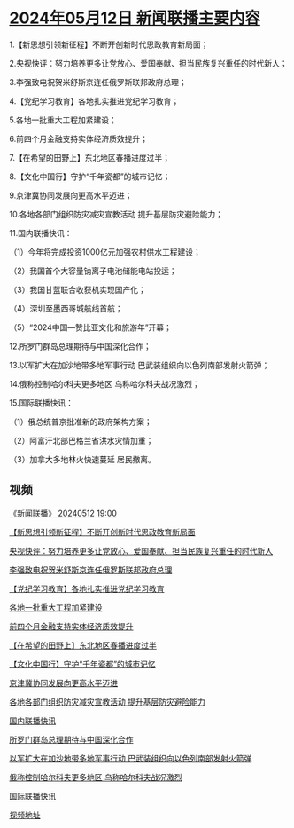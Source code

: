 # [2024年05月12日 新闻联播主要内容](https://tv.cctv.com/lm/xwlb/day/20240512.shtml)

1.【新思想引领新征程】不断开创新时代思政教育新局面；

2.央视快评：努力培养更多让党放心、爱国奉献、担当民族复兴重任的时代新人；

3.李强致电祝贺米舒斯京连任俄罗斯联邦政府总理；

4.【党纪学习教育】各地扎实推进党纪学习教育；

5.各地一批重大工程加紧建设；

6.前四个月金融支持实体经济质效提升；

7.【在希望的田野上】东北地区春播进度过半；

8.【文化中国行】守护“千年瓷都”的城市记忆；

9.京津冀协同发展向更高水平迈进；

10.各地各部门组织防灾减灾宣教活动 提升基层防灾避险能力；

11.国内联播快讯：

（1）今年将完成投资1000亿元加强农村供水工程建设；

（2）我国首个大容量钠离子电池储能电站投运；

（3）我国甘蓝联合收获机实现国产化；

（4）深圳至墨西哥城航线首航；

（5）“2024中国—赞比亚文化和旅游年”开幕；

12.所罗门群岛总理期待与中国深化合作；

13.以军扩大在加沙地带多地军事行动 巴武装组织向以色列南部发射火箭弹；

14.俄称控制哈尔科夫更多地区 乌称哈尔科夫战况激烈；

15.国际联播快讯：

（1）俄总统普京批准新的政府架构方案；

（2）阿富汗北部巴格兰省洪水灾情加重；

（3）加拿大多地林火快速蔓延 居民撤离。

## 视频

[《新闻联播》 20240512 19:00](https://tv.cctv.com/2024/05/12/VIDE09UcSBv3bJWuagTTS0Iy240512.shtml)

[【新思想引领新征程】不断开创新时代思政教育新局面](https://tv.cctv.com/2024/05/12/VIDEfcq9TgaBRm9ZH1pYy18J240512.shtml)

[央视快评：努力培养更多让党放心、爱国奉献、担当民族复兴重任的时代新人](https://tv.cctv.com/2024/05/12/VIDEUihMybJsvJyr30DWv1uB240512.shtml)

[李强致电祝贺米舒斯京连任俄罗斯联邦政府总理](https://tv.cctv.com/2024/05/12/VIDEz78uOQVrUAqOUR49eHrR240512.shtml)

[【党纪学习教育】各地扎实推进党纪学习教育](https://tv.cctv.com/2024/05/12/VIDEm6JBUcPsMJXP7E8EGzhp240512.shtml)

[各地一批重大工程加紧建设](https://tv.cctv.com/2024/05/12/VIDEuAJtjykpaWAdq2M1FIWF240512.shtml)

[前四个月金融支持实体经济质效提升](https://tv.cctv.com/2024/05/12/VIDEFPB9KzNGk6IqySJ3xNlh240512.shtml)

[【在希望的田野上】东北地区春播进度过半](https://tv.cctv.com/2024/05/12/VIDEBCQjt9w2A65a4aI8tPy8240512.shtml)

[【文化中国行】守护“千年瓷都”的城市记忆](https://tv.cctv.com/2024/05/12/VIDEGoVFsGjS8bVZAFqq6vx5240512.shtml)

[京津冀协同发展向更高水平迈进](https://tv.cctv.com/2024/05/12/VIDE9kQfCzTksQZXT6pzKiCY240512.shtml)

[各地各部门组织防灾减灾宣教活动 提升基层防灾避险能力](https://tv.cctv.com/2024/05/12/VIDElJsus8VrWgYkjfV3UfxJ240512.shtml)

[国内联播快讯](https://tv.cctv.com/2024/05/12/VIDEde7OQjQaVtuWbu3eX9Py240512.shtml)

[所罗门群岛总理期待与中国深化合作](https://tv.cctv.com/2024/05/12/VIDEaQv5f16Z0I3wfBjrLi2v240512.shtml)

[以军扩大在加沙地带多地军事行动 巴武装组织向以色列南部发射火箭弹](https://tv.cctv.com/2024/05/12/VIDEZ0Tk0SmN3hOytvMIJVzc240512.shtml)

[俄称控制哈尔科夫更多地区 乌称哈尔科夫战况激烈](https://tv.cctv.com/2024/05/12/VIDEqIzVTSqFq7PMRt5tVs1I240512.shtml)

[国际联播快讯](https://tv.cctv.com/2024/05/12/VIDE6Omc7oN33FpO9zc6EKIa240512.shtml)

[视频地址](https://tv.cctv.com/lm/xwlb/day/20240512.shtml) 

